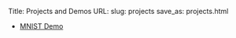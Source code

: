Title: Projects and Demos
URL:
slug: projects
save_as: projects.html


- [MNIST Demo](/mnistdemo.html)


